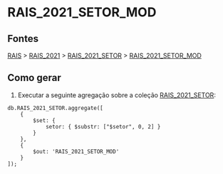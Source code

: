 # RAIS_2021_SETOR_MOD

## Fontes 

[RAIS](../../RAIS.md) > [RAIS_2021](../raizes/RAIS_2021.md) > [RAIS_2021_SETOR](./RAIS_2021_SETOR.md) > [RAIS_2021_SETOR_MOD](./RAIS_2021_SETOR_MOD.md)

## Como gerar

1. Executar a seguinte agregação sobre a coleção [RAIS_2021_SETOR](./RAIS_2021_SETOR.md):

```
db.RAIS_2021_SETOR.aggregate([
    {
        $set: {
            setor: { $substr: ["$setor", 0, 2] }
        }
    },
    {
        $out: 'RAIS_2021_SETOR_MOD'
    }
]);
```